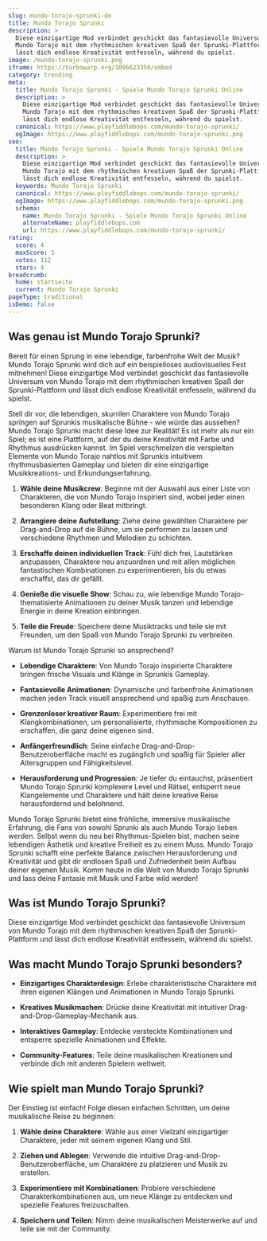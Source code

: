 ```yaml
---
slug: mundo-torajo-sprunki-de
title: Mundo Torajo Sprunki
description: >
  Diese einzigartige Mod verbindet geschickt das fantasievolle Universum von
  Mundo Torajo mit dem rhythmischen kreativen Spaß der Sprunki-Plattform und
  lässt dich endlose Kreativität entfesseln, während du spielst.
image: /mundo-torajo-sprunki.png
iframe: https://turbowarp.org/1096623350/embed
category: trending
meta:
  title: Mundo Torajo Sprunki - Spiele Mundo Torajo Sprunki Online
  description: >
    Diese einzigartige Mod verbindet geschickt das fantasievolle Universum von
    Mundo Torajo mit dem rhythmischen kreativen Spaß der Sprunki-Plattform und
    lässt dich endlose Kreativität entfesseln, während du spielst.
  canonical: https://www.playfiddlebops.com/mundo-torajo-sprunki/
  ogImage: https://www.playfiddlebops.com/mundo-torajo-sprunki.png
seo:
  title: Mundo Torajo Sprunki - Spiele Mundo Torajo Sprunki Online
  description: >
    Diese einzigartige Mod verbindet geschickt das fantasievolle Universum von
    Mundo Torajo mit dem rhythmischen kreativen Spaß der Sprunki-Plattform und
    lässt dich endlose Kreativität entfesseln, während du spielst.
  keywords: Mundo Torajo Sprunki
  canonical: https://www.playfiddlebops.com/mundo-torajo-sprunki/
  ogImage: https://www.playfiddlebops.com/mundo-torajo-sprunki.png
  schema:
    name: Mundo Torajo Sprunki - Spiele Mundo Torajo Sprunki Online
    alternateName: playfiddlebops.com
    url: https://www.playfiddlebops.com/mundo-torajo-sprunki/
rating:
  score: 4
  maxScore: 5
  votes: 112
  stars: 4
breadcrumb:
  home: startseite
  current: Mundo Torajo Sprunki
pageType: traditional
isDemo: false
---
```


## Was genau ist Mundo Torajo Sprunki?

Bereit für einen Sprung in eine lebendige, farbenfrohe Welt der Musik? Mundo Torajo Sprunki wird dich auf ein beispielloses audiovisuelles Fest mitnehmen! Diese einzigartige Mod verbindet geschickt das fantasievolle Universum von Mundo Torajo mit dem rhythmischen kreativen Spaß der Sprunki-Plattform und lässt dich endlose Kreativität entfesseln, während du spielst.

Stell dir vor, die lebendigen, skurrilen Charaktere von Mundo Torajo springen auf Sprunkis musikalische Bühne - wie würde das aussehen? Mundo Torajo Sprunki macht diese Idee zur Realität! Es ist mehr als nur ein Spiel; es ist eine Plattform, auf der du deine Kreativität mit Farbe und Rhythmus ausdrücken kannst. Im Spiel verschmelzen die verspielten Elemente von Mundo Torajo nahtlos mit Sprunkis intuitivem rhythmusbasierten Gameplay und bieten dir eine einzigartige Musikkreations- und Erkundungserfahrung.

1. **Wähle deine Musikcrew**: Beginne mit der Auswahl aus einer Liste von Charakteren, die von Mundo Torajo inspiriert sind, wobei jeder einen besonderen Klang oder Beat mitbringt.

1. **Arrangiere deine Aufstellung**: Ziehe deine gewählten Charaktere per Drag-and-Drop auf die Bühne, um sie performen zu lassen und verschiedene Rhythmen und Melodien zu schichten.

1. **Erschaffe deinen individuellen Track**: Fühl dich frei, Lautstärken anzupassen, Charaktere neu anzuordnen und mit allen möglichen fantastischen Kombinationen zu experimentieren, bis du etwas erschaffst, das dir gefällt.

1. **Genieße die visuelle Show**: Schau zu, wie lebendige Mundo Torajo-thematisierte Animationen zu deiner Musik tanzen und lebendige Energie in deine Kreation einbringen.

1. **Teile die Freude**: Speichere deine Musiktracks und teile sie mit Freunden, um den Spaß von Mundo Torajo Sprunki zu verbreiten.

Warum ist Mundo Torajo Sprunki so ansprechend?

- **Lebendige Charaktere**: Von Mundo Torajo inspirierte Charaktere bringen frische Visuals und Klänge in Sprunkis Gameplay.

- **Fantasievolle Animationen**: Dynamische und farbenfrohe Animationen machen jeden Track visuell ansprechend und spaßig zum Anschauen.

- **Grenzenloser kreativer Raum**: Experimentiere frei mit Klangkombinationen, um personalisierte, rhythmische Kompositionen zu erschaffen, die ganz deine eigenen sind.

- **Anfängerfreundlich**: Seine einfache Drag-and-Drop-Benutzeroberfläche macht es zugänglich und spaßig für Spieler aller Altersgruppen und Fähigkeitslevel.

- **Herausforderung und Progression**: Je tiefer du eintauchst, präsentiert Mundo Torajo Sprunki komplexere Level und Rätsel, entsperrt neue Klangelemente und Charaktere und hält deine kreative Reise herausfordernd und belohnend.

Mundo Torajo Sprunki bietet eine fröhliche, immersive musikalische Erfahrung, die Fans von sowohl Sprunki als auch Mundo Torajo lieben werden. Selbst wenn du neu bei Rhythmus-Spielen bist, machen seine lebendigen Ästhetik und kreative Freiheit es zu einem Muss. Mundo Torajo Sprunki schafft eine perfekte Balance zwischen Herausforderung und Kreativität und gibt dir endlosen Spaß und Zufriedenheit beim Aufbau deiner eigenen Musik. Komm heute in die Welt von Mundo Torajo Sprunki und lass deine Fantasie mit Musik und Farbe wild werden!

## Was ist Mundo Torajo Sprunki?

Diese einzigartige Mod verbindet geschickt das fantasievolle Universum von Mundo Torajo mit dem rhythmischen kreativen Spaß der Sprunki-Plattform und lässt dich endlose Kreativität entfesseln, während du spielst.

## Was macht Mundo Torajo Sprunki besonders?

- **Einzigartiges Charakterdesign**: Erlebe charakteristische Charaktere mit ihren eigenen Klängen und Animationen in Mundo Torajo Sprunki.

- **Kreatives Musikmachen**: Drücke deine Kreativität mit intuitiver Drag-and-Drop-Gameplay-Mechanik aus.

- **Interaktives Gameplay**: Entdecke versteckte Kombinationen und entsperre spezielle Animationen und Effekte.

- **Community-Features**: Teile deine musikalischen Kreationen und verbinde dich mit anderen Spielern weltweit.

## Wie spielt man Mundo Torajo Sprunki?

Der Einstieg ist einfach! Folge diesen einfachen Schritten, um deine musikalische Reise zu beginnen:

1. **Wähle deine Charaktere**: Wähle aus einer Vielzahl einzigartiger Charaktere, jeder mit seinem eigenen Klang und Stil.

1. **Ziehen und Ablegen**: Verwende die intuitive Drag-and-Drop-Benutzeroberfläche, um Charaktere zu platzieren und Musik zu erstellen.

1. **Experimentiere mit Kombinationen**: Probiere verschiedene Charakterkombinationen aus, um neue Klänge zu entdecken und spezielle Features freizuschalten.

1. **Speichern und Teilen**: Nimm deine musikalischen Meisterwerke auf und teile sie mit der Community.